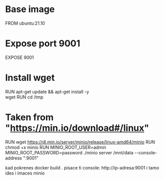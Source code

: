 # Base image
FROM ubuntu:21.10
# Expose port 9001
EXPOSE 9001
# Install wget
RUN apt-get update && apt-get install -y \
    wget
RUN cd /tmp
# Taken from "https://min.io/download#/linux"
RUN wget https://dl.min.io/server/minio/release/linux-amd64/minio
RUN chmod +x minio
RUN MINIO_ROOT_USER=admin MINIO_ROOT_PASSWORD=password ./minio server /mnt/data --console-address ":9001"

kad pokrenes
docker build .
pisace ti
console: http://ip-adresa:9001
i tamo ides
i imaces minio
